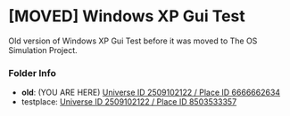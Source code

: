 # \[MOVED\] Windows XP Gui Test

Old version of Windows XP Gui Test before it was moved to The OS Simulation Project.

### Folder Info

- **old**: (YOU ARE HERE) [Universe ID 2509102122 / Place ID 6666662634](https://www.roblox.com/games/6666662634)
- testplace: [Universe ID 2509102122 / Place ID 8503533357](https://www.roblox.com/games/8503533357)